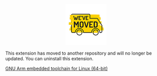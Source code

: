 
<div align="center">
<img src="https://raw.githubusercontent.com/atomclip/linux-arm-none-eabi/master/images/moved.png" alt="we've moved">
</div>

This extension has moved to another repository and will no longer be updated. 
You can uninstall this extension. 

[GNU Arm embedded toolchain for Linux (64-bit)](https://marketplace.visualstudio.com/items?itemName=metalcode-eu.linux-arm-none-eabi)